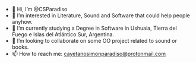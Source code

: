 - 👋 Hi, I’m @CSParadiso
- 👀 I’m interested in Literature, Sound and Software that could help people anyhow.
- 🌱 I’m currently studying a Degree in Software in Ushuaia, Tierra del Fuego e Islas del Atlántico Sur, Argentina.
- 💞️ I’m looking to collaborate on some OO project related to sound or books.
- 📫 How to reach me: cayetanosimonparadiso@protonmail.com

<!---
CSParadiso/CSParadiso is a ✨ special ✨ repository because its `README.md` (this file) appears on your GitHub profile.
You can click the Preview link to take a look at your changes.
--->
